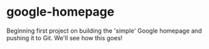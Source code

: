 # google-homepage

Beginning first project on building the 'simple' Google homepage and pushing
it to Git. We'll see how this goes!
